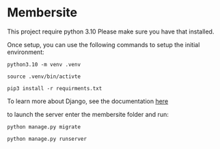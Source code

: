 # Membersite

This project require python 3.10
Please make sure you have that installed.

Once setup, you can use the following commands to setup the initial environment:

```shell
python3.10 -m venv .venv

source .venv/bin/activte

pip3 install -r requirments.txt

```

To learn more about Django, see the documentation [here](https://docs.djangoproject.com/en/5.0/intro/tutorial01/)


to launch the server enter the membersite folder and run:

```shell
python manage.py migrate

python manage.py runserver

```

